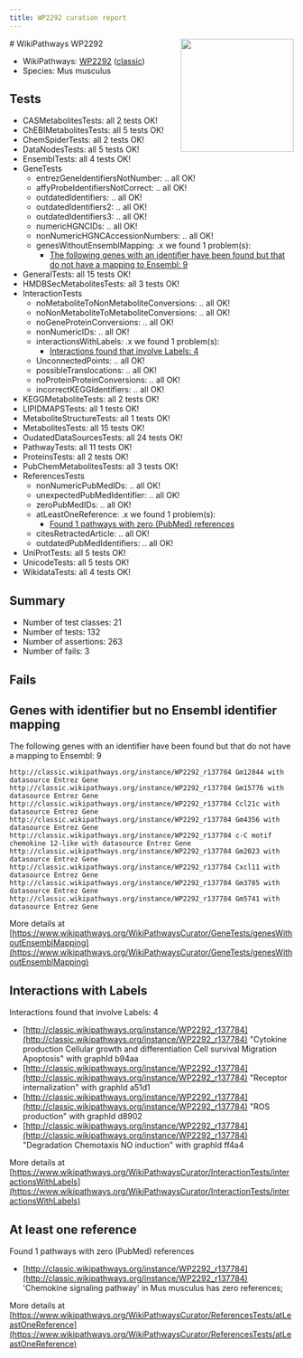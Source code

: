 ```yaml
---
title: WP2292 curation report
---
```


<img style="float: right; width: 200px" src="https://upload.wikimedia.org/wikipedia/commons/thumb/8/83/Wplogo_with_text_500.png/640px-Wplogo_with_text_500.png" />
# WikiPathways WP2292

* WikiPathways: [WP2292](https://wikipathways.org/pathways/WP2292) ([classic](https://classic.wikipathways.org/instance/WP2292))
* Species: Mus musculus
## Tests
* CASMetabolitesTests: all 2 tests OK!
* ChEBIMetabolitesTests: all 5 tests OK!
* ChemSpiderTests: all 2 tests OK!
* DataNodesTests: all 5 tests OK!
* EnsemblTests: all 4 tests OK!
* GeneTests
    * entrezGeneIdentifiersNotNumber: .. all OK!
    * affyProbeIdentifiersNotCorrect: .. all OK!
    * outdatedIdentifiers: .. all OK!
    * outdatedIdentifiers2: .. all OK!
    * outdatedIdentifiers3: .. all OK!
    * numericHGNCIDs: .. all OK!
    * nonNumericHGNCAccessionNumbers: .. all OK!
    * genesWithoutEnsemblMapping: .x we found 1 problem(s):
        * [The following genes with an identifier have been found but that do not have a mapping to Ensembl: 9](#40286d8b)
* GeneralTests: all 15 tests OK!
* HMDBSecMetabolitesTests: all 3 tests OK!
* InteractionTests
    * noMetaboliteToNonMetaboliteConversions: .. all OK!
    * noNonMetaboliteToMetaboliteConversions: .. all OK!
    * noGeneProteinConversions: .. all OK!
    * nonNumericIDs: .. all OK!
    * interactionsWithLabels: .x we found 1 problem(s):
        * [Interactions found that involve Labels: 4](#630d267b)
    * UnconnectedPoints: .. all OK!
    * possibleTranslocations: .. all OK!
    * noProteinProteinConversions: .. all OK!
    * incorrectKEGGIdentifiers: .. all OK!
* KEGGMetaboliteTests: all 2 tests OK!
* LIPIDMAPSTests: all 1 tests OK!
* MetaboliteStructureTests: all 1 tests OK!
* MetabolitesTests: all 15 tests OK!
* OudatedDataSourcesTests: all 24 tests OK!
* PathwayTests: all 11 tests OK!
* ProteinsTests: all 2 tests OK!
* PubChemMetabolitesTests: all 3 tests OK!
* ReferencesTests
    * nonNumericPubMedIDs: .. all OK!
    * unexpectedPubMedIdentifier: .. all OK!
    * zeroPubMedIDs: .. all OK!
    * atLeastOneReference: .x we found 1 problem(s):
        * [Found 1 pathways with zero (PubMed) references](#d0a459f0)
    * citesRetractedArticle: .. all OK!
    * outdatedPubMedIdentifiers: .. all OK!
* UniProtTests: all 5 tests OK!
* UnicodeTests: all 5 tests OK!
* WikidataTests: all 4 tests OK!


## Summary

* Number of test classes: 21
* Number of tests: 132
* Number of assertions: 263
* Number of fails: 3

## Fails

<a name="40286d8b" />

## Genes with identifier but no Ensembl identifier mapping

The following genes with an identifier have been found but that do not have a mapping to Ensembl: 9
```
http://classic.wikipathways.org/instance/WP2292_r137784 Gm12844 with datasource Entrez Gene
http://classic.wikipathways.org/instance/WP2292_r137784 Gm15776 with datasource Entrez Gene
http://classic.wikipathways.org/instance/WP2292_r137784 Ccl21c with datasource Entrez Gene
http://classic.wikipathways.org/instance/WP2292_r137784 Gm4356 with datasource Entrez Gene
http://classic.wikipathways.org/instance/WP2292_r137784 c-C motif chemokine 12-like with datasource Entrez Gene
http://classic.wikipathways.org/instance/WP2292_r137784 Gm2023 with datasource Entrez Gene
http://classic.wikipathways.org/instance/WP2292_r137784 Cxcl11 with datasource Entrez Gene
http://classic.wikipathways.org/instance/WP2292_r137784 Gm3785 with datasource Entrez Gene
http://classic.wikipathways.org/instance/WP2292_r137784 Gm5741 with datasource Entrez Gene
```

More details at [https://www.wikipathways.org/WikiPathwaysCurator/GeneTests/genesWithoutEnsemblMapping](https://www.wikipathways.org/WikiPathwaysCurator/GeneTests/genesWithoutEnsemblMapping)

<a name="630d267b" />

## Interactions with Labels

Interactions found that involve Labels: 4

* [http://classic.wikipathways.org/instance/WP2292_r137784](http://classic.wikipathways.org/instance/WP2292_r137784) "Cytokine production
Cellular growth and differentiation
Cell survival
Migration
Apoptosis" with graphId b94aa
* [http://classic.wikipathways.org/instance/WP2292_r137784](http://classic.wikipathways.org/instance/WP2292_r137784) "Receptor internalization" with graphId a51d1
* [http://classic.wikipathways.org/instance/WP2292_r137784](http://classic.wikipathways.org/instance/WP2292_r137784) "ROS production" with graphId d8902
* [http://classic.wikipathways.org/instance/WP2292_r137784](http://classic.wikipathways.org/instance/WP2292_r137784) "Degradation
Chemotaxis
NO induction" with graphId ff4a4


More details at [https://www.wikipathways.org/WikiPathwaysCurator/InteractionTests/interactionsWithLabels](https://www.wikipathways.org/WikiPathwaysCurator/InteractionTests/interactionsWithLabels)

<a name="d0a459f0" />

## At least one reference

Found 1 pathways with zero (PubMed) references

* [http://classic.wikipathways.org/instance/WP2292_r137784](http://classic.wikipathways.org/instance/WP2292_r137784) 'Chemokine signaling pathway' in Mus musculus has zero references; 


More details at [https://www.wikipathways.org/WikiPathwaysCurator/ReferencesTests/atLeastOneReference](https://www.wikipathways.org/WikiPathwaysCurator/ReferencesTests/atLeastOneReference)

